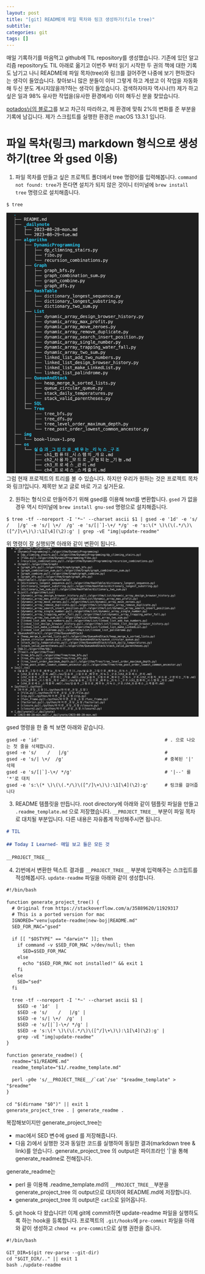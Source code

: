 ```yaml
---
layout: post
title: "[git] README에 파일 목차와 링크 생성하기(file tree)"
subtitle:
categories: git
tags: []
---
```


매일 기록하기를 마음먹고 github에 TIL repository를 생성했습니다. 기존에 있던 알고리즘 repository도 TIL 아래로 옮기고 이번주 부터 읽기 시작한 두 권의 책에 대한 기록도 남기고 나니 README에 파일 목차(tree)와 링크를 걸어주면 나중에 보기 편하겠다는 생각이 들었습니다. 찾아보니 많은 분들이 이미 그렇게 하고 계셨고 이 작업을 자동화 해 두신 분도 계시지않을까?하는 생각이 들었습니다. 검색하자마자 역시나(!!) 제가 하고 싶은 일과 98% 유사한 작업을(유사한 환경에서) 이미 해두신 분을 찾았습니다. 

[potados님의 블로그](https://blog.potados.com/dev/directory-listing-in-readme/)를 보고 차근히 따라하고, 제 환경에 맞춰 2%의 변화를 준 부분을 기록에 남깁니다. 
제가 스크립트를 실행한 환경은 macOS 13.3.1 입니다.

# 파일 목차(링크) markdown 형식으로 생성하기(tree 와 gsed 이용)
1) 파일 목차를 만들고 싶은 프로젝트 폴더에서 tree 명령어를 입력해봅니다. 
`command not found: tree`가 뜬다면 설치가 되지 않은 것이니 터미널에 `brew install tree` 명령으로 설치해줍니다. 

```shell
$ tree
```

![](../assets/images/posts/2023-08-30-blog.png)
그럼 현재 프로젝트의 트리를 볼 수 있습니다. 하지만 우리가 원하는 것은 프로젝트 목차와 링크!입니다. 제목만 보고 글로 바로 가고 싶거든요. 

2) 원하는 형식으로 만들어주기 위해 gsed를 이용해 text를 변환합니다. 
`gsed` 가 없을 경우 역시 터미널에 `brew install gnu-sed` 명령으로 설치해줍니다.

```shell
$ tree -tf --noreport -I '*~' --charset ascii $1 | gsed -e '1d' -e 's/    /   |/g' -e 's/| \+/  /g' -e 's/[|`]-\+/ */g' -e 's:\(* \)\(\(.*/\)\([^/]\+\)\):\1[\4](\2):g' | grep -vE "img|update-readme"
```
위 명령이 잘 실행되면 아래와 같이 변환이 됩니다.
![](../assets/images/posts/2023-08-30-blog2.png)

gsed 명령을 한 줄 씩 보면 아래와 같습니다. 
```shell
gsed -e 'id'                                              # . 으로 나오는 첫 줄을 삭제합니다.
gsed -e 's/    /   |/g'                                   # 
gsed -e 's/| \+/  /g'                                     # 중복된 '|' 삭제
gsed -e 's/[|`]-\+/ */g'                                  # '|--' 를 '*'로 대치
gsed -e 's:\(* \)\(\(.*/\)\([^/]\+\)\):\1[\4](\2):g'      # 링크를 걸어줍니다
```

3) README 템플릿을 만듭니다.
root directory에 아래와 같이 템플릿 파일을 만들고 `.readme_template.md` 으로 저장했습니다. `__PROJECT_TREE__` 부분이 파일 목차로 대치될 부분입니다. 다른 내용은 자유롭게 작성해주시면 됩니다. 
```markdown
# TIL

## Today I Learned- 매일 보고 들은 모든 것

__PROJECT_TREE__
```

4) 2)번에서 변환한 텍스트 결과를 `__PROJECT_TREE__` 부분에 입력해주는 스크립트를 적성해봅시다.
`update-readme` 파일을 아래와 같이 생성합니다.
```shell
#!/bin/bash

function generate_project_tree() {
  # Original from https://stackoverflow.com/a/35889620/11929317
  # This is a ported version for mac
  IGNORED="venv|update-readme|new-boj|README.md"
  SED_FOR_MAC="gsed"

  if [[ "$OSTYPE" == "darwin"* ]]; then
    if command -v $SED_FOR_MAC >/dev/null; then
      SED=$SED_FOR_MAC
    else
      echo "$SED_FOR_MAC not installed!" && exit 1
    fi
  else
    SED="sed"
  fi

  tree -tf --noreport -I '*~' --charset ascii $1 |
    $SED -e '1d'  |
    $SED -e 's/    /   |/g' |
    $SED -e 's/| \+/  /g'  |
    $SED -e 's/[|`]-\+/ */g' |
    $SED -e 's:\(* \)\(\(.*/\)\([^/]\+\)\):\1[\4](\2):g' |
    grep -vE "img|update-readme"
}

function generate_readme() {
  readme="$1/README.md"
  readme_template="$1/.readme_template.md"

  perl -p0e 's/__PROJECT_TREE__/`cat`/se' "$readme_template" > "$readme"
}

cd "$(dirname "$0")" || exit 1
generate_project_tree . | generate_readme .
```
복잡해보이지만 
generate_project_tree는 
- mac에서 SED 변수에 gsed 를 저장해줍니다.
- 다음 2)에서 실행한 것과 동일한 코드를 실행하여 동일한 결과(markdown tree & link)를 얻습니다.
generate_project_tree 의 output은 파이프라인 '|'을 통해 generate_readme로 전해집니다. 

generate_readme는 
- perl 을 이용해 .readme_template.md의 `__PROJECT_TREE__`부분을 generate_project_tree 의 output으로 대치하여 README.md에 저장합니다.
- generate_project_tree 의 output은 `cat`으로 읽어옵니다. 


5) git hook 
다 왔습니다!! 이제 git에 commit하면 update-readme 파일을 실행하도록 하는 hook을 등록합니다. 
프로젝트의 `.git/hooks`에 `pre-commit` 파일을 아래와 같이 생성하고 `chmod +x pre-commit`으로 실행 권한을 줍니다. 

```shell
#!/bin/bash

GIT_DIR=$(git rev-parse --git-dir)
cd "$GIT_DIR/.." || exit 1 
bash ./update-readme
```

